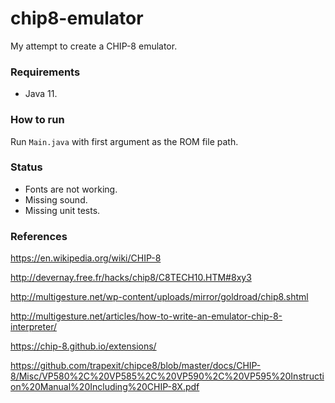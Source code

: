 chip8-emulator
=================

My attempt to create a CHIP-8 emulator.

### Requirements

- Java 11.

### How to run

Run `Main.java` with first argument as the ROM file path.

### Status

- Fonts are not working.
- Missing sound.
- Missing unit tests.

### References

https://en.wikipedia.org/wiki/CHIP-8

http://devernay.free.fr/hacks/chip8/C8TECH10.HTM#8xy3

http://multigesture.net/wp-content/uploads/mirror/goldroad/chip8.shtml

http://multigesture.net/articles/how-to-write-an-emulator-chip-8-interpreter/

https://chip-8.github.io/extensions/

https://github.com/trapexit/chipce8/blob/master/docs/CHIP-8/Misc/VP580%2C%20VP585%2C%20VP590%2C%20VP595%20Instruction%20Manual%20Including%20CHIP-8X.pdf
